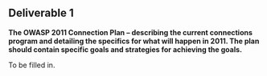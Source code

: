 ## **Deliverable 1**

**The OWASP 2011 Connection Plan – describing the current connections
program and detailing the specifics for what will happen in 2011. The
plan should contain specific goals and strategies for achieving the
goals.**

To be filled in.